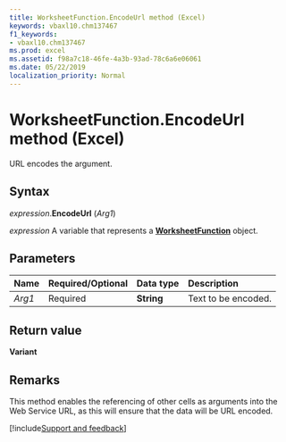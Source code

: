```yaml
---
title: WorksheetFunction.EncodeUrl method (Excel)
keywords: vbaxl10.chm137467
f1_keywords:
- vbaxl10.chm137467
ms.prod: excel
ms.assetid: f98a7c18-46fe-4a3b-93ad-78c6a6e06061
ms.date: 05/22/2019
localization_priority: Normal
---
```



# WorksheetFunction.EncodeUrl method (Excel)

URL encodes the argument.


## Syntax

_expression_.**EncodeUrl** (_Arg1_)

_expression_ A variable that represents a **[WorksheetFunction](Excel.WorksheetFunction.md)** object.


## Parameters

|Name|Required/Optional|Data type|Description|
|:-----|:-----|:-----|:-----|
| _Arg1_|Required|**String**|Text to be encoded.|

## Return value

**Variant**


## Remarks

This method enables the referencing of other cells as arguments into the Web Service URL, as this will ensure that the data will be URL encoded.




[!include[Support and feedback](~/includes/feedback-boilerplate.md)]